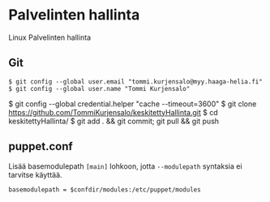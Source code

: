 # Palvelinten hallinta
Linux Palvelinten hallinta

## Git

	$ git config --global user.email "tommi.kurjensalo@myy.haaga-helia.fi"
	$ git config --global user.name "Tommi Kurjensalo"
  $ git config --global credential.helper "cache --timeout=3600"
  $ git clone https://github.com/TommiKurjensalo/keskitettyHallinta.git
  $ cd keskitettyHallinta/
  $ git add . && git commit; git pull && git push

## puppet.conf

Lisää basemodulepath `[main]` lohkoon, jotta `--modulepath` syntaksia ei tarvitse käyttää.

`basemodulepath = $confdir/modules:/etc/puppet/modules`

